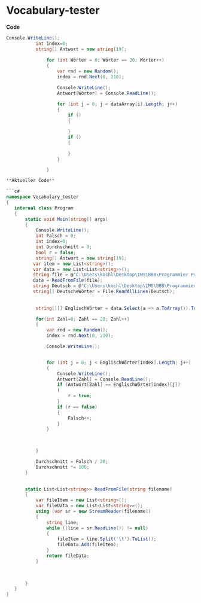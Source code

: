# Vocabulary-tester

**Code**
 ```c#
 Console.WriteLine();
            int index=0;
            string[] Antwort = new string[19];
           
                for (int Wörter = 0; Wörter == 20; Wörter++)
                {
                    var rnd = new Random();
                    index = rnd.Next(0, 210);

                    Console.WriteLine();
                    Antwort[Wörter] = Console.ReadLine();

                    for (int j = 0; j < dataArray[i].Length; j++)
                    {
                        if ()
                        {

                        }
                        if ()
                        {

                        }
                    }

                }

**Aktueller Code**

```c#
namespace Vocabulary_tester
{
    internal class Program
    {
        static void Main(string[] args)
        {
            Console.WriteLine();
            int Falsch = 0;
            int index=0;
            int Durchschnitt = 0;
            bool r = false;
            string[] Antwort = new string[19];
           var item = new List<string>();
           var data = new List<List<string>>();
           string file = @"C:\Users\kochl\Desktop\IMS\BBB\Programmier Projekt\Englische Wörter.txt";
           data = ReadFromFile(file);
           string Deutsch = @"C:\Users\kochl\Desktop\IMS\BBB\Programmier Projekt\Deutsche Wörter.txt";
           string[] DeutscheWörter = File.ReadAllLines(Deutsch);
            
           
            string[][] EnglischWörter = data.Select(a => a.ToArray()).ToArray(); 

            for(int Zahl=0; Zahl == 20; Zahl++)
            {
                var rnd = new Random();
                index = rnd.Next(0, 210);

                Console.WriteLine();


                for (int j = 0; j < EnglischWörter[index].Length; j++)
                {
                    Console.WriteLine();
                    Antwort[Zahl] = Console.ReadLine();
                    if (Antwort[Zahl] == EnglischWörter[index][j])
                    {
                        r = true;
                    }
                    if (r == false)
                    {
                        Falsch++;
                    }
                }

                

            }

            Durchschnitt = Falsch / 20;
            Durchschnitt *= 100;
        }

        
        static List<List<string>> ReadFromFile(string filename)
        {
            var fileItem = new List<string>();
            var fileData = new List<List<string>>();
            using (var sr = new StreamReader(filename))
            {
                string line;
                while ((line = sr.ReadLine()) != null)
                {
                    fileItem = line.Split('\t').ToList();
                    fileData.Add(fileItem);
                }
                return fileData;
            }

          
          
        }
    }
}
